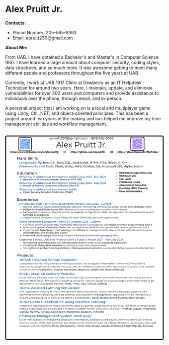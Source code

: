 # Alex Pruitt Jr.

**Contacts:**

- Phone Number: 205-565-9363
- Email: [apruitt230@gmail.com](mailto:apruitt230@gmail.com)

**About Me:**

From UAB, I have obtained a Bachelor's and Master's in Computer Science (BS). I have learned a large amount about computer security, coding styles, data structures, and so much more. It was awesome getting to meet many different people and professors throughout the five years at UAB.
 
Currently, I work at UAB 1917 Clinic at Dewberry as an IT Helpdesk Technician for around two years. Here, I maintain, update, and eliminate vulnerabilities for over 300 users and computers and provide assistance to individuals over the phone, through email, and in-person.

A personal project that I am working on is a local and multiplayer game using Unity, C#, .NET, and object-oriented principles. This has been a project around two years in the making and has helped me improve my time management abilities and workflow management.

-------------------------------------------------------------------------------------------------------------------------------------------------------------------------------------------------------------------------------

<img src="AlexResume-Barcode.png" alt="Resume Picture" style="border: 3px solid black; border-radius: 5px; display: block;">
